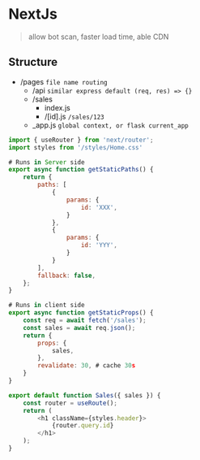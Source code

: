 # NextJs
>
> allow bot scan, faster load time, able CDN

## Structure

- /pages `file name routing`
  - /api `similar express default (req, res) => {}`
  - /sales
    - index.js
    - /[id].js `/sales/123`
  - _app.js `global context, or flask current_app`

```js
import { useRouter } from 'next/router';
import styles from '/styles/Home.css'

# Runs in Server side
export async function getStaticPaths() {
    return {
        paths: [
            {
                params: {
                    id: 'XXX',
                }
            },
            {
                params: {
                    id: 'YYY',
                }
            }
        ],
        fallback: false,
    };
}

# Runs in client side
export async function getStaticProps() {
    const req = await fetch('/sales');
    const sales = await req.json();
    return {
        props: {
            sales,
        },
        revalidate: 30, # cache 30s
    }
}

export default function Sales({ sales }) {
    const router = useRoute();
    return (
        <h1 className={styles.header}>
            {router.query.id}
        </h1>
    );
}

```
